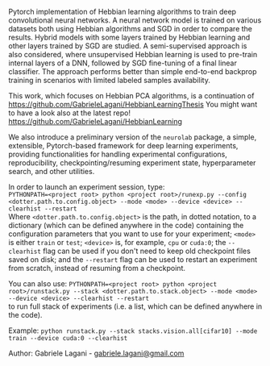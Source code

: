 Pytorch implementation of Hebbian learning algorithms to train
deep convolutional neural networks.
A neural network model is trained on various datasets both using 
Hebbian algorithms and SGD in order to compare the results.
Hybrid models with some layers trained by Hebbian learning and other 
layers trained by SGD are studied.
A semi-supervised approach is also considered, where unsupervised
Hebbian learning is used to pre-train internal layers of a DNN, 
followed by SGD fine-tuning of a final linear classifier. The approach
performs better than simple end-to-end backprop training in scenarios 
with limited labeled samples availability.

This work, which focuses on Hebbian PCA algorithms, is a continuation of https://github.com/GabrieleLagani/HebbianLearningThesis
You might want to have a look also at the latest repo! https://github.com/GabrieleLagani/HebbianLearning

We also introduce a preliminary version of the `neurolab` package, a
simple, extensible, Pytorch-based framework for deep learning 
experiments, providing functionalities for handling experimental 
configurations, reproducibility, checkpointing/resuming experiment state, 
hyperparameter search, and other utilities.

In order to launch an experiment session, type:  
`PYTHONPATH=<project root> python <project root>/runexp.py --config <dotter.path.to.config.object> --mode <mode> --device <device> --clearhist --restart`  
Where `<dotter.path.to.config.object>` is the path, in dotted notation,
to a dictionary (which can be defined anywhere in the code) containing
the configuration parameters that you want to use for your experiment;
`<mode>` is either `train` or `test`; `<device>` is, for example, `cpu`
or `cuda:0`; the `--clearhist` flag can be used if you don't need
to keep old checkpoint files saved on disk; and the `--restart` flag 
can be used to restart an experiment from scratch, instead of resuming 
from a checkpoint.

You can also use:
`PYTHONPATH=<project root> python <project root>/runstack.py --stack <dotter.path.to.stack.object> --mode <mode> --device <device> --clearhist --restart`  
to run full stack of experiments (i.e. a list, which can be defined anywhere in the code).

Example:
`python runstack.py --stack stacks.vision.all[cifar10] --mode train --device cuda:0 --clearhist`


Author: Gabriele Lagani - gabriele.lagani@gmail.com

